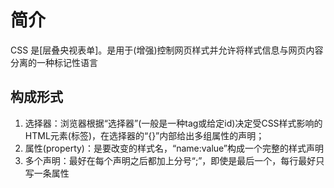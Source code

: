 # 简介
CSS 是\[层叠央视表单\]。是用于(增强)控制网页样式并允许将样式信息与网页内容分离的一种标记性语言

## 构成形式
1. 选择器：浏览器根据“选择器”(一般是一种tag或给定id)决定受CSS样式影响的HTML元素(标签)，在选择器的“{}”内部给出多组属性的声明；
2. 属性(property)：是要改变的样式名，“name:value”构成一个完整的样式声明
3. 多个声明：最好在每个声明之后都加上分号“;”，即使是最后一个，每行最好只写一条属性